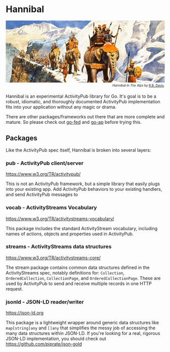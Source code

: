 # Hannibal

<div style="margin-bottom:20px;">
<figure style="margin:0px;">
<img src="https://github.com/benpate/hannibal/raw/main/meta/logo.jpg">
<figcaption style="font-size:10px; text-align:right;"><i>Hannibal In The Alps</i> by <a href="https://en.wikipedia.org/wiki/Richard_Barrett_Davis">R.B. Davis</a>.</figcaption>
</figure>
</div>

Hannibal is an experimental ActivityPub library for Go. It's goal is to be a robust, idiomatic, and thoroughly documented ActivityPub implementation fits into your application without any magic or drama.

There are other packages/frameworks out there that are more complete and mature. So please check out [go-fed](https://github.com/go-fed) and [go-ap](https://github.com/go-ap) before trying this.


## Packages
Like the ActivityPub spec itself, Hannibal is broken into several layers:

### pub - ActivityPub client/server
https://www.w3.org/TR/activitypub/

This is not an ActivityPub framework, but a simple library that easily plugs into your existing app.  Add ActivityPub behaviors to your existing handlers, and send ActivityPub messages to 

### vocab - ActivityStreams Vocabulary
https://www.w3.org/TR/activitystreams-vocabulary/

This package includes the standard ActivityStream vocabulary, including names of actions, objects and properties used in ActivityPub. 

### streams - ActivityStreams data structures
https://www.w3.org/TR/activitystreams-core/

The stream package contains common data structures defined in the ActivityStreams spec, notably definitions for: `Collection`, `OrderedCollection`, `CollectionPage`, and `OrderedCollectionPage`.  These are used by ActivityPub to send and receive multiple records in one HTTP request.

### jsonld - JSON-LD reader/writer
https://json-ld.org

This package is a lightweight wrapper around generic data structures like `map[string]any` and `[]any` that simplifies the messy job of accessing the many data structures within JSON-LD.  If you're looking for a real, rigorous JSON-LD implementation, you should check out https://github.com/piprate/json-gold
